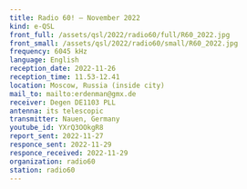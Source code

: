 ```yaml
---
title: Radio 60! — November 2022
kind: e-QSL
front_full: /assets/qsl/2022/radio60/full/R60_2022.jpg
front_small: /assets/qsl/2022/radio60/small/R60_2022.jpg
frequency: 6045 kHz
language: English
reception_date: 2022-11-26
reception_time: 11.53-12.41
location: Moscow, Russia (inside city)
mail_to: mailto:erdenman@gmx.de
receiver: Degen DE1103 PLL
antenna: its telescopic
transmitter: Nauen, Germany
youtube_id: YXrQ3OOkgR8
report_sent: 2022-11-27
responce_sent: 2022-11-29
responce_received: 2022-11-29
organization: radio60
station: radio60
---
```

